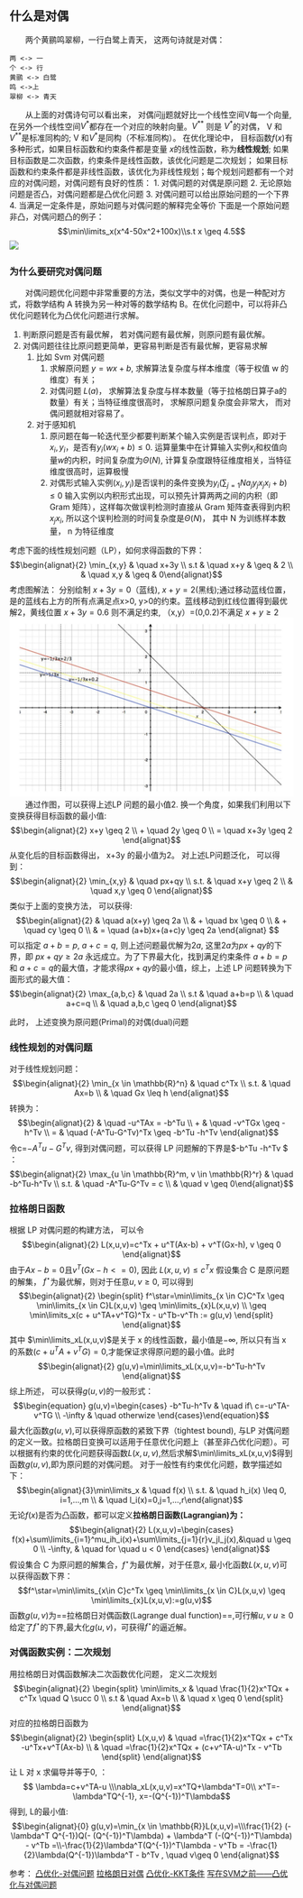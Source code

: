 ## 什么是对偶
&emsp;&emsp;两个黄鹂鸣翠柳，一行白鹭上青天， 这两句诗就是对偶：

    两 <-> 一
    个 <-> 行
    黄鹂 <-> 白鹭
    鸣 <->上
    翠柳 <-> 青天

&emsp;&emsp;从上面的对偶诗句可以看出来， 对偶问jj题就好比一个线性空间V每一个向量, 在另外一个线性空间$V^*$都存在一个对应的映射向量。$V^{**}$ 则是 $V^{*}$的对偶， V 和$V^{**}$是标准同构的; V 和$V^*$是同构（不标准同构）。
在优化理论中， 目标函数$f(x)$有多种形式，如果目标函数和约束条件都是变量 $x$的线性函数，称为**线性规划**; 如果目标函数是二次函数，约束条件是线性函数，该优化问题是二次规划； 如果目标函数和约束条件都是非线性函数，该优化为非线性规划；每个规划问题都有一个对应的对偶问题，对偶问题有良好的性质：
    1. 对偶问题的对偶是原问题
    2. 无论原始问题是否凸，对偶问题都是凸优化问题
    3. 对偶问题可以给出原始问题的一个下界
    4. 当满足一定条件是，原始问题与对偶问题的解释完全等价
下面是一个原始问题非凸，对偶问题凸的例子：
    $$\min\limits_x(x^4-50x^2+100x)\\s.t x \geq 4.5$$
    ![](http://images2015.cnblogs.com/blog/743682/201608/743682-20160801143803840-1888076185.png)

### 为什么要研究对偶问题
&emsp;&emsp;对偶问题优化问题中非常重要的方法，类似文学中的对偶，也是一种配对方式，将数学结构 A 转换为另一种对等的数学结构 B。在优化问题中，可以将非凸优化问题转化为凸优化问题进行求解。
1. 判断原问题是否有最优解， 若对偶问题有最优解，则原问题有最优解。
2. 对偶问题往往比原问题更简单，更容易判断是否有最优解，更容易求解
    1. 比如 Svm 对偶问题
        1. 求解原问题 $y=wx+b$, 求解算法复杂度与样本维度（等于权值 w 的维度）有关；
        2. 对偶问题 $L(a)$， 求解算法复杂度与样本数量（等于拉格朗日算子a的数量）有关；当特征维度很高时， 求解原问题复杂度会非常大， 而对偶问题就相对容易了。
    2. 对于感知机
        1. 原问题在每一轮迭代至少都要判断某个输入实例是否误判点，即对于 $x_i, y_i$，是否有$y_i(wx_i+b) \leq 0$. 运算量集中在计算输入实例$x_i$和权值向量$w$的内积，时间复杂度为$\Theta(N)$, 计算复杂度跟特征维度相关，当特征维度很高时，运算极慢
        2. 对偶形式输入实例$(x_i,y_i)$是否误判的条件变换为$y_i(\sum_{j=1}{N}a_jy_jx_jx_i + b) \leq 0$ 输入实例以内积形式出现，可以预先计算两两之间的内积（即 Gram 矩阵），这样每次做误判检测时直接从 Gram 矩阵查表得到内积$x_jx_i$, 所以这个误判检测的时间复杂度是$\Theta(N)$， 其中 N 为训练样本数量， n 为特征维度
        
考虑下面的线性规划问题（LP），如何求得函数的下界：
$$\begin{alignat}{2} \min_{x,y} & \quad x+3y \\ s.t & \quad x+y & \geq & 2 \\ & \quad x,y & \geq & 0\end{alignat}$$
考虑图解法： 分别绘制 $x+3y=0$（蓝线), $x+y=2$(黑线);通过移动蓝线位置，是的蓝线右上方的所有点满足点x>0, y>0的约束。蓝线移动到红线位置得到最优解2，黄线位置 $x+3y=0.6$ 则不满足约束, （x,y）=(0,0.2)不满足 $x+y \geq 2$
![](/assets/images//15432973484100.jpg)
&emsp;&emsp;通过作图，可以获得上述LP 问题的最小值2. 换一个角度，如果我们利用以下变换获得目标函数的最小值:
    $$\begin{alignat}{2} x+y \geq  2 \\ + \quad 2y \geq 0 \\ = \quad x+3y \geq 2 \end{alignat}$$
从变化后的目标函数得出， x+3y 的最小值为2。 对上述LP问题泛化， 可以得到：
$$\begin{alignat}{2} \min_{x,y} & \quad px+qy \\ s.t. & \quad x+y \geq 2 \\  & \quad  x,y \geq 0 \end{alignat}$$
类似于上面的变换方法， 可以获得:
$$\begin{alignat}{2} & \quad a(x+y) \geq 2a \\ & + \quad bx \geq 0 \\ & + \quad cy \geq 0 \\ & = \quad (a+b)x+(a+c)y \geq 2a \end{alignat} $$
可以指定 $a+b=p$, $a+c=q$, 则上述问题最优解为$2a$, 这里$2a$为$px+qy$的下界，即 $px+qy \geq 2a$ 永远成立。为了下界最大化，找到满足约束条件 $a+b=p$ 和 $a+c=q$的最大值，才能求得$px+qy$的最小值，综上，上述 LP 问题转换为下面形式的最大值：
    $$\begin{alignat}{2}  \max_{a,b,c} & \quad 2a \\ s.t & \quad a+b=p \\ & \quad a+c=q \\ & \quad a,b,c \geq 0 \end{alignat}$$

此时， 上述变换为原问题(Primal)的对偶(dual)问题

### 线性规划的对偶问题
对于线性规划问题：
    $$\begin{alignat}{2} \min_{x \in \mathbb{R}^n} & \quad c^Tx \\ s.t. & \quad Ax=b \\ & \quad Gx \leq h \end{alignat}$$
转换为：
    $$\begin{alignat}{2} & \quad -u^TAx = -b^Tu \\ + & \quad -v^TGx \geq -h^Tv \\ = & \quad (-A^Tu-G^Tv)^Tx \geq -b^Tu -h^Tv \end{alignat}$$
令c=$-A^Tu-G^Tv$, 得到对偶问题，可以获得 LP 问题解的下界是$-b^Tu -h^Tv $ ：
    $$\begin{alignat}{2} \max_{u \in \mathbb{R}^m, v \in \mathbb{R}^r} & \quad -b^Tu-h^Tv \\ s.t. & \quad -A^Tu-G^Tv = c \\ & \quad v \geq 0\end{alignat}$$
    
    
### 拉格朗日函数
根据 LP 对偶问题的构建方法， 可以令
$$\begin{alignat}{2} L(x,u,v)=c^Tx + u^T(Ax-b) + v^T(Gx-h), v \geq 0 \end{alignat}$$ 由于$Ax-b=0$且$v^T(Gx-h<=0)$, 因此 $L(x,u,v) \leq c^Tx$
假设集合 C 是原问题的解集， $f^\star$为最优解，则对于任意$u,v \geq 0$, 可以得到
$$\begin{alignat}{2} \begin{split} f^\star=\min\limits_{x \in C}C^Tx \geq \min\limits_{x \in C}L(x,u,v) \geq \min\limits_{x}L(x,u,v) \\ \geq \min\limits_x(c + u^TA+v^TG)^Tx - u^Tb-v^Th := g(u,v)  \end{split} \end{alignat}$$
其中 $\min\limits_xL(x,u,v)$是关于 x 的线性函数，最小值是$-\infty$, 所以只有当 x 的系数$(c + u^TA+v^TG)=0$,才能保证求得原问题的最小值。此时$$\begin{alignat}{2} g(u,v)=\min\limits_xL(x,u,v)=-b^Tu-h^Tv \end{alignat}$$ 综上所述， 可以获得$g(u,v)$的一般形式：
$$\begin{equation} g(u,v)=\begin{cases} -b^Tu-h^Tv & \quad if\ c=-u^TA-v^TG \\ -\infty & \quad otherwize \end{cases}\end{equation}$$
最大化函数$g(u,v)$,可以获得原函数的紧致下界（tightest bound), 与LP 对偶问题的定义一致。拉格朗日变换可以适用于任意优化问题上（甚至非凸优化问题）。可以根据有约束的优化问题获得函数$L(x,u,v)$,然后求解$\min\limits_xL(x,u,v)$得到函数$g(u,v)$,即为原问题的对偶问题。
对于一般性有约束优化问题，数学描述如下：
$$\begin{alignat}{3}\min\limits_x & \quad f(x) \\ s.t. & \quad h_i(x) \leq 0, i=1,...,m \\ & \quad l_i(x)=0,j=1,...,r\end{alignat}$$
无论$f(x)$是否为凸函数，都可以定义<b>拉格朗日函数(Lagrangian)为：</b>
$$\begin{alignat}{2} L(x,u,v)=\begin{cases} f(x)+\sum\limits_{i=1}^mu_ih_i(x)+\sum\limits_{j=1}{r}v_jl_j(x),&\quad u \geq 0 \\ -\infty, & \quad for \quad u < 0 \end{cases} \end{alignat}$$
假设集合 C 为原问题的解集合，$f^\star$为最优解，对于任意$x$, 最小化函数$L(x,u,v)$可以获得函数下界：$$f^\star=\min\limits_{x\in C}c^Tx \geq \min\limits_{x \in C}L(x,u,v) \geq \min\limits_{x}L(x,u,v):=g(u,v)$$
函数$g(u,v)$为==拉格朗日对偶函数(Lagrange dual function)==,可行解$u,v\ u \geq 0$给定了$f^\star$的下界,最大化$g(u,v)$，可获得$f^\star$的逼近解。
### 对偶函数实例：二次规划
用拉格朗日对偶函数解决二次函数优化问题， 定义二次规划
$$\begin{alignat}{2} \begin{split} \min\limits_x & \quad \frac{1}{2}x^TQx + c^Tx \quad Q \succ 0 \\ s.t & \quad Ax=b \\ & \quad x \geq 0 \end{split} \end{alignat}$$ 对应的拉格朗日函数为$$\begin{alignat}{2} \begin{split} L(x,u,v) & \quad =\frac{1}{2}x^TQx + c^Tx -u^Tx+v^T(Ax-b) \\ & \quad =\frac{1}{2}x^TQx + (c+v^TA-u)^Tx - v^Tb \end{split} \end{alignat}$$ 
让 L 对 x 求偏导并等于0, ： $$ \lambda=c+v^TA-u \\\nabla_xL(x,u,v)=x^TQ+\lambda^T=0\\ x^T=-\lambda^TQ^{-1}, x=-(Q^{-1})^T\lambda$$
得到, L的最小值:
$$\begin{alignat}{0}  g(u,v)=\min_{x \in \mathbb{R}}L(x,u,v)=\\\frac{1}{2} (-\lambda^T Q^{-1})Q(- (Q^{-1})^T\lambda) + \lambda^T (-(Q^{-1})^T\lambda) - v^Tb =\\-\frac{1}{2}\lambda^T(Q^{-1})^T\lambda - v^Tb = -\frac{1}{2}\lambda(Q^{-1})\lambda^T - b^Tv , \quad v\geq 0 \end{alignat}$$


参考：
[凸优化-对偶问题](http://www.hanlongfei.com/convex/2015/11/05/duality/)
[拉格朗日对偶](https://www.cnblogs.com/ooon/p/5723725.html)
[凸优化-KKT条件](http://www.hanlongfei.com/convex/2015/11/08/kkt/)
[写在SVM之前——凸优化与对偶问题](https://www.cnblogs.com/dreamvibe/p/4349886.html)
